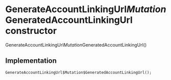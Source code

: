 


# GenerateAccountLinkingUrl$Mutation$GeneratedAccountLinkingUrl constructor







GenerateAccountLinkingUrl$Mutation$GeneratedAccountLinkingUrl()





## Implementation

```dart
GenerateAccountLinkingUrl$Mutation$GeneratedAccountLinkingUrl();
```







